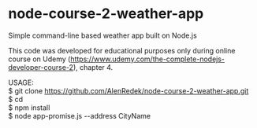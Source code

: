 # node-course-2-weather-app
Simple command-line based weather app built on Node.js

This code was developed for educational purposes only during online course on Udemy (https://www.udemy.com/the-complete-nodejs-developer-course-2), chapter 4.

USAGE:<br />
$ git clone https://github.com/AlenRedek/node-course-2-weather-app.git<br />
$ cd <foldername><br />
$ npm install<br />
$ node app-promise.js --address CityName
